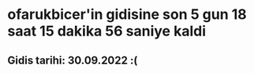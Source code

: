# ofarukbicer'in gidisine son 5 gun 18 saat 15 dakika 56 saniye kaldi

## Gidis tarihi: 30.09.2022 :(